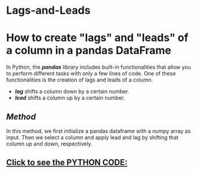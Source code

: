 # Lags-and-Leads

# How to create "lags" and "leads" of a column in a pandas DataFrame

In Python, the ***pandas*** library includes built-in functionalities that allow you to perform different tasks with only a few lines of code. One of these functionalities is the creation of lags and leads of a column.

- ***lag*** shifts a column down by a certain number.
- ***lead*** shifts a column up by a certain number.

## *Method*

In this method, we first initialize a pandas dataframe with a numpy array as input. Then we select a column and apply lead and lag by shifting that column up and down, respectively.

## <a href = "https://github.com/Arnab-11/Lags-and-Leads/blob/main/Lags%20and%20Leads.ipynb">Click to see the PYTHON CODE:</a>
